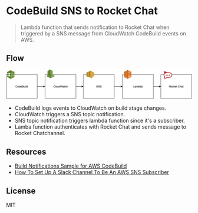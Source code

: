 # CodeBuild SNS to Rocket Chat

> Lambda function that sends notification to Rocket Chat when triggered by a SNS message from CloudWatch CodeBuild events on AWS.

## Flow

<img src="./assets/codebuild-sns.png" width="750" />

- CodeBuild logs events to CloudWatch on build stage changes.
- CloudWatch triggers a SNS topic notification.
- SNS topic notification triggers lambda function since it's a subscriber.
- Lamba function authenticates with Rocket Chat and sends message to Rocket Chatchannel.

## Resources

- [Build Notifications Sample for AWS CodeBuild](https://docs.aws.amazon.com/codebuild/latest/userguide/sample-build-notifications.html)
- [How To Set Up A Slack Channel To Be An AWS SNS Subscriber](https://medium.com/cohealo-engineering/how-set-up-a-slack-channel-to-be-an-aws-sns-subscriber-63b4d57ad3ea)

## License

MIT
